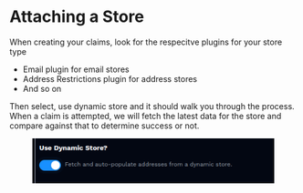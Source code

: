# Attaching a Store

When creating your claims, look for the respecitve plugins for your store type

* Email plugin for email stores
* Address Restrictions plugin for address stores
* And so on

Then select, use dynamic store and it should walk you through the process. When a claim is attempted, we will fetch the latest data for the store and compare against that to determine success or not.

<figure><img src="../../../../.gitbook/assets/image.png" alt=""><figcaption></figcaption></figure>
